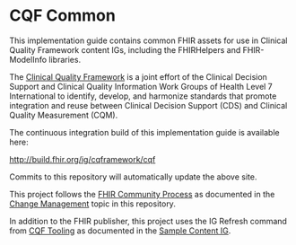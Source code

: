 # CQF Common
 
This implementation guide contains common FHIR assets for use in Clinical Quality Framework content IGs, including the FHIRHelpers and FHIR-ModelInfo libraries.

The [Clinical Quality Framework](https://confluence.hl7.org/display/CQIWC/Clinical+Quality+Framework) is a joint effort of the Clinical Decision Support and Clinical Quality Information Work Groups of Health Level 7 International to identify, develop, and harmonize standards that promote integration and reuse between Clinical Decision Support (CDS) and Clinical Quality Measurement (CQM).

The continuous integration build of this implementation guide is available here:

http://build.fhir.org/ig/cqframework/cqf

Commits to this repository will automatically update the above site.

This project follows the [FHIR Community Process](http://fhir.org/community/process/) as documented in the [Change Management](CHANGE_MANAGEMENT.md) topic in this repository.

In addition to the FHIR publisher, this project uses the IG Refresh command from [CQF Tooling](https://github.com/cqframework/cqf-tooling) as documented in the [Sample Content IG](https://github.com/cqframework/sample-content-ig).

